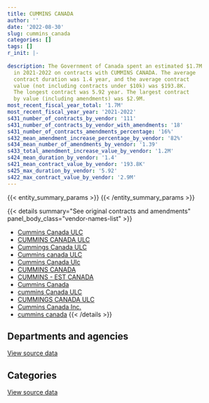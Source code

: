 ```yaml
---
title: CUMMINS CANADA
author: ''
date: '2022-08-30'
slug: cummins_canada
categories: []
tags: []
r_init: |-
  
description: The Government of Canada spent an estimated $1.7M
  in 2021-2022 on contracts with CUMMINS CANADA. The average
  contract duration was 1.4 year, and the average contract
  value (not including contracts under $10k) was $193.8K.
  The longest contract was 5.92 year. The largest contract
  by value (including amendments) was $2.9M.
most_recent_fiscal_year_total: '1.7M'
most_recent_fiscal_year_year: '2021-2022'
s431_number_of_contracts_by_vendor: '111'
s431_number_of_contracts_by_vendor_with_amendments: '18'
s431_number_of_contracts_amendments_percentage: '16%'
s432_mean_amendment_increase_percentage_by_vendor: '82%'
s434_mean_number_of_amendments_by_vendor: '1.39'
s433_total_amendment_increase_value_by_vendor: '1.2M'
s424_mean_duration_by_vendor: '1.4'
s421_mean_contract_value_by_vendor: '193.8K'
s425_max_duration_by_vendor: '5.92'
s422_max_contract_value_by_vendor: '2.9M'
---
```


<script src="/rmarkdown-libs/htmlwidgets/htmlwidgets.js"></script>
<link href="/rmarkdown-libs/datatables-css/datatables-crosstalk.css" rel="stylesheet" />
<script src="/rmarkdown-libs/datatables-binding/datatables.js"></script>
<script src="/rmarkdown-libs/jquery/jquery-3.6.0.min.js"></script>
<link href="/rmarkdown-libs/dt-core-bootstrap/css/dataTables.bootstrap.min.css" rel="stylesheet" />
<link href="/rmarkdown-libs/dt-core-bootstrap/css/dataTables.bootstrap.extra.css" rel="stylesheet" />
<script src="/rmarkdown-libs/dt-core-bootstrap/js/jquery.dataTables.min.js"></script>
<script src="/rmarkdown-libs/dt-core-bootstrap/js/dataTables.bootstrap.min.js"></script>
<link href="/rmarkdown-libs/crosstalk/css/crosstalk.min.css" rel="stylesheet" />
<script src="/rmarkdown-libs/crosstalk/js/crosstalk.min.js"></script>
<script src="/rmarkdown-libs/htmlwidgets/htmlwidgets.js"></script>
<link href="/rmarkdown-libs/datatables-css/datatables-crosstalk.css" rel="stylesheet" />
<script src="/rmarkdown-libs/datatables-binding/datatables.js"></script>
<script src="/rmarkdown-libs/jquery/jquery-3.6.0.min.js"></script>
<link href="/rmarkdown-libs/dt-core-bootstrap/css/dataTables.bootstrap.min.css" rel="stylesheet" />
<link href="/rmarkdown-libs/dt-core-bootstrap/css/dataTables.bootstrap.extra.css" rel="stylesheet" />
<script src="/rmarkdown-libs/dt-core-bootstrap/js/jquery.dataTables.min.js"></script>
<script src="/rmarkdown-libs/dt-core-bootstrap/js/dataTables.bootstrap.min.js"></script>
<link href="/rmarkdown-libs/crosstalk/css/crosstalk.min.css" rel="stylesheet" />
<script src="/rmarkdown-libs/crosstalk/js/crosstalk.min.js"></script>

{{< entity_summary_params >}}
{{< /entity_summary_params >}}

{{< details summary="See original contracts and amendments" panel_body_class="vendor-names-list" >}}
- [Cummins Canada ULC](https://search.open.canada.ca/en/ct/?sort=contract_value_f%20desc&page=1&search_text=%22Cummins%20Canada%20ULC%22)
- [CUMMINS CANADA ULC](https://search.open.canada.ca/en/ct/?sort=contract_value_f%20desc&page=1&search_text=%22CUMMINS%20CANADA%20ULC%22)
- [Cummings Canada ULC](https://search.open.canada.ca/en/ct/?sort=contract_value_f%20desc&page=1&search_text=%22Cummings%20Canada%20ULC%22)
- [Cummins canada ULC](https://search.open.canada.ca/en/ct/?sort=contract_value_f%20desc&page=1&search_text=%22Cummins%20canada%20ULC%22)
- [Cummins Canada Ulc](https://search.open.canada.ca/en/ct/?sort=contract_value_f%20desc&page=1&search_text=%22Cummins%20Canada%20Ulc%22)
- [CUMMINS CANADA](https://search.open.canada.ca/en/ct/?sort=contract_value_f%20desc&page=1&search_text=%22CUMMINS%20CANADA%22)
- [CUMMINS - EST CANADA](https://search.open.canada.ca/en/ct/?sort=contract_value_f%20desc&page=1&search_text=%22CUMMINS%20-%20EST%20CANADA%22)
- [Cummins Canada](https://search.open.canada.ca/en/ct/?sort=contract_value_f%20desc&page=1&search_text=%22Cummins%20Canada%22)
- [cummins Canada ULC](https://search.open.canada.ca/en/ct/?sort=contract_value_f%20desc&page=1&search_text=%22cummins%20Canada%20ULC%22)
- [CUMMINGS CANADA ULC](https://search.open.canada.ca/en/ct/?sort=contract_value_f%20desc&page=1&search_text=%22CUMMINGS%20CANADA%20ULC%22)
- [Cummins Canada Inc.](https://search.open.canada.ca/en/ct/?sort=contract_value_f%20desc&page=1&search_text=%22Cummins%20Canada%20Inc.%22)
- [cummins canada](https://search.open.canada.ca/en/ct/?sort=contract_value_f%20desc&page=1&search_text=%22cummins%20canada%22)
{{< /details >}}

## Departments and agencies

<div id="htmlwidget-1" style="width:100%;height:auto;" class="datatables html-widget"></div>
<script type="application/json" data-for="htmlwidget-1">{"x":{"style":"bootstrap","filter":"none","vertical":false,"data":[["<a href=\"/departments/aafc-aac/\">Agriculture and Agri-Food Canada<\/a>","<a href=\"/departments/csa-asc/\">Canadian Space Agency<\/a>","<a href=\"/departments/csc-scc/\">Correctional Service of Canada<\/a>","<a href=\"/departments/dfo-mpo/\">Fisheries and Oceans Canada<\/a>","<a href=\"/departments/dnd-mdn/\">National Defence<\/a>","<a href=\"/departments/ec/\">Environment and Climate Change Canada<\/a>","<a href=\"/departments/hc-sc/\">Health Canada<\/a>","<a href=\"/departments/nrc-cnrc/\">National Research Council Canada<\/a>","<a href=\"/departments/pc/\">Parks Canada<\/a>","<a href=\"/departments/phac-aspc/\">Public Health Agency of Canada<\/a>","<a href=\"/departments/pwgsc-tpsgc/\">Public Services and Procurement Canada<\/a>","<a href=\"/departments/rcmp-grc/\">Royal Canadian Mounted Police<\/a>"],[12593.29,null,null,1311789.74,4054672.69,386224.97,68413.59,4165.44,90825,null,911378.93,31608.9],[12515.62,null,11404.84,273178.98,602722.78,389276.01,7957.17,18229.81,null,128336.25,1347382.06,null],[13116.09,14168.94,null,161330.75,4127996.53,326277.02,9522.51,28708.33,null,9959.46,1868392.68,null],[null,30826.4,null,60722.12,109082.31,295995.02,null,5925.03,2688.14,68966.34,1105241.22,null]],"container":"<table class=\"table table-striped table-hover row-border order-column display\">\n  <thead>\n    <tr>\n      <th>Department<\/th>\n      <th>2018-2019<\/th>\n      <th>2019-2020<\/th>\n      <th>2020-2021<\/th>\n      <th>2021-2022<\/th>\n    <\/tr>\n  <\/thead>\n<\/table>","options":{"order":[[4,"desc"]],"pageLength":10,"autoWidth":true,"columnDefs":[{"targets":1,"render":"function(data, type, row, meta) {\n    return type !== 'display' ? data : DTWidget.formatCurrency(data, \"$\", 2, 3, \",\", \".\", true, null);\n  }"},{"targets":2,"render":"function(data, type, row, meta) {\n    return type !== 'display' ? data : DTWidget.formatCurrency(data, \"$\", 2, 3, \",\", \".\", true, null);\n  }"},{"targets":3,"render":"function(data, type, row, meta) {\n    return type !== 'display' ? data : DTWidget.formatCurrency(data, \"$\", 2, 3, \",\", \".\", true, null);\n  }"},{"targets":4,"render":"function(data, type, row, meta) {\n    return type !== 'display' ? data : DTWidget.formatCurrency(data, \"$\", 2, 3, \",\", \".\", true, null);\n  }"},{"width":"16%","targets":[1,2,3,4]},{"className":"dt-right","targets":[1,2,3,4]}],"orderClasses":false}},"evals":["options.columnDefs.0.render","options.columnDefs.1.render","options.columnDefs.2.render","options.columnDefs.3.render"],"jsHooks":[]}</script>
<p class="text-right">
<a href="https://github.com/GoC-Spending/contracts-data/tree/main/data/out/vendors/cummins_canada/summary_by_fiscal_year_by_department.csv" class="source-data-link btn btn-link">View source data</a>
</p>

## Categories

<div id="htmlwidget-2" style="width:100%;height:auto;" class="datatables html-widget"></div>
<script type="application/json" data-for="htmlwidget-2">{"x":{"style":"bootstrap","filter":"none","vertical":false,"data":[["<a href=\"/categories/facilities_and_construction/\">Facilities and construction<\/a>","<a href=\"/categories/office_management/\">Office management<\/a>","<a href=\"/categories/defence/\">Defence<\/a>","<a href=\"/categories/professional_services/\">Professional services<\/a>","<a href=\"/categories/transportation_and_logistics/\">Transportation and logistics<\/a>","<a href=\"/categories/industrial_products_and_services/\">Industrial products and services<\/a>","<a href=\"/categories/security_and_protection/\">Security and protection<\/a>","<a href=\"/categories/human_capital/\">Human capital<\/a>"],[2380908.3,null,787056.46,null,31608.9,3647098.89,null,25000],[2075272.73,null,36256.38,null,12828.25,666646.16,null,null],[5074034.6,null,23193.86,14168.94,null,1427722.92,20352,null],[1495795.87,20543.25,12350.71,30826.4,null,108257.86,11672.5,null]],"container":"<table class=\"table table-striped table-hover row-border order-column display\">\n  <thead>\n    <tr>\n      <th>Category<\/th>\n      <th>2018-2019<\/th>\n      <th>2019-2020<\/th>\n      <th>2020-2021<\/th>\n      <th>2021-2022<\/th>\n    <\/tr>\n  <\/thead>\n<\/table>","options":{"order":[[4,"desc"]],"dom":"t","pageLength":30,"autoWidth":true,"columnDefs":[{"targets":1,"render":"function(data, type, row, meta) {\n    return type !== 'display' ? data : DTWidget.formatCurrency(data, \"$\", 2, 3, \",\", \".\", true, null);\n  }"},{"targets":2,"render":"function(data, type, row, meta) {\n    return type !== 'display' ? data : DTWidget.formatCurrency(data, \"$\", 2, 3, \",\", \".\", true, null);\n  }"},{"targets":3,"render":"function(data, type, row, meta) {\n    return type !== 'display' ? data : DTWidget.formatCurrency(data, \"$\", 2, 3, \",\", \".\", true, null);\n  }"},{"targets":4,"render":"function(data, type, row, meta) {\n    return type !== 'display' ? data : DTWidget.formatCurrency(data, \"$\", 2, 3, \",\", \".\", true, null);\n  }"},{"width":"16%","targets":[1,2,3,4]},{"className":"dt-right","targets":[1,2,3,4]}],"orderClasses":false,"lengthMenu":[10,25,30,50,100]}},"evals":["options.columnDefs.0.render","options.columnDefs.1.render","options.columnDefs.2.render","options.columnDefs.3.render"],"jsHooks":[]}</script>
<p class="text-right">
<a href="https://github.com/GoC-Spending/contracts-data/tree/main/data/out/vendors/cummins_canada/summary_by_fiscal_year_by_category.csv" class="source-data-link btn btn-link">View source data</a>
</p>
